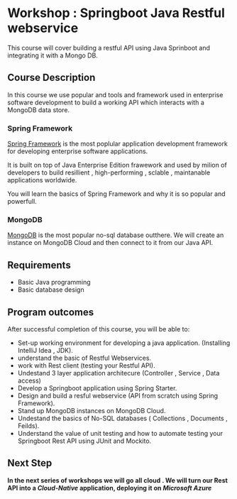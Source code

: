# Workshop : Springboot Java Restful webservice 

This course will cover building a restful API using Java Sprinboot and integrating it with a Mongo DB. 

  
## Course Description 

In this course we use popular and tools and framework used in enterprise software development to build a working API which interacts with a MongoDB data store. 

### Spring Framework

[Spring Framework](https://spring.io "Spring Framework") is the most poplular application development framework for developing enterprise software applications. 

It is built on top of Java Enterprise Edition frawework and used by milion of developers to build resillient , high-performing , sclable , maintanable applications worldwide. 

You will learn the basics of Spring Framework and why it is so popular and powerfull. 

### MongoDB 
[MongoDB](https://www.mongodb.com "MongoDB") is the most popular no-sql database outthere. We will create an instance on MongoDB Cloud and then connect to it from our Java API. 

## Requirements 
  - Basic Java programming
  - Basic database design
  
## Program outcomes
After successful completion of this course, you will be able to:
* Set-up working environment for developing a java application. (Installing IntelliJ Idea , JDK). 
* understand the basic of Restful Webservices.
* work with Rest client (testing your Restful API).
* Undestand 3 layer application architecure (Controller , Service , Data access)
* Develop a Springboot application using Spring Starter.
* Design and build a resful webservice (API from scratch using Spring Framework). 
* Stand up MongoDB instances on MongoDB Cloud. 
* Undestand the basics of No-SQL databases ( Collections , Documents , Feilds).
* Understand the value of unit testing and how to automate testing your Springboot Rest API using JUnit and Mockito.  

## Next Step
**In the next series of workshops we will go all cloud . We will turn our Rest API into a _Cloud-Native_ application, deploying it on _Microsoft Azure_** 



